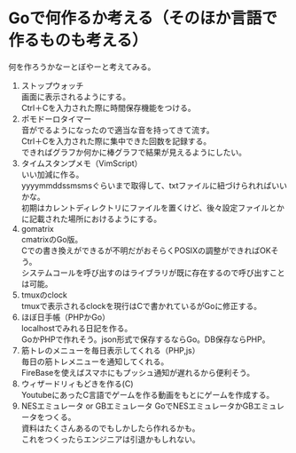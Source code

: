 # Goで何作るか考える（そのほか言語で作るものも考える）
何を作ろうかなーとぼやーと考えてみる。   
1. ストップウォッチ   
画面に表示されるようにする。   
Ctrl＋Cを入力された際に時間保存機能をつける。   
2. ポモドーロタイマー   
音がでるようになったので適当な音を持ってきて流す。   
Ctrl＋Cを入力された際に集中できた回数を記録する。   
できればグラフか何かに棒グラフで結果が見えるようにしたい。   
3. タイムスタンプメモ（VimScript）   
いい加減に作る。   
yyyymmddssmsmsぐらいまで取得して、txtファイルに紐づけられればいいかな。    
初期はカレントディレクトリにファイルを置くけど、後々設定ファイルとかに記載された場所におけるようにする。    
4. gomatrix   
cmatrixのGo版。   
Cでの書き換えができるが不明だがおそらくPOSIXの調整ができればOKそう。    
システムコールを呼び出すのはライブラリが既に存在するので呼び出すことは可能。    
5. tmuxのclock   
tmuxで表示されるclockを現行はCで書かれているがGoに修正する。   
6. ほぼ日手帳（PHPかGo）   
localhostでみれる日記を作る。   
GoかPHPで作れそう。json形式で保存するならGo。DB保存ならPHP。
7. 筋トレのメニューを毎日表示してくれる（PHP,js）   
毎日の筋トレメニューを通知してくれる。   
FireBaseを使えばスマホにもプッシュ通知が遅れるから便利そう。   
8. ウィザードリィもどきを作る(C)   
YoutubeにあったC言語でゲームを作る動画をもとにゲームを作成する。   
9. NESエミュレータ or GBエミュレータ
GoでNESエミュレータかGBエミュレータをつくる。   
資料はたくさんあるのでもしかしたら作れるかも。    
これをつくったらエンジニアは引退かもしれない。   
